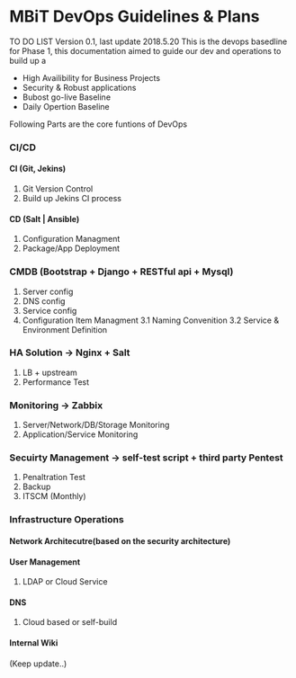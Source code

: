 # MBiT DevOps Guidelines & Plans

TO DO LIST
Version 0.1, last update 2018.5.20
This is the devops basedline for Phase 1, this documentation aimed to guide our dev and operations to build up a 

- High Availibility for Business Projects
- Security & Robust applications
- Bubost go-live Baseline
- Daily Opertion Baseline

Following Parts are the core funtions of DevOps

### CI/CD
#### CI (Git, Jekins)
1. Git Version Control
2. Build up Jekins CI process

#### CD (Salt | Ansible)
1. Configuration Managment 
2. Package/App Deployment

### CMDB (Bootstrap + Django + RESTful api + Mysql)
1. Server config
2. DNS config
3. Service config
4. Configuration Item Managment
	3.1 Naming Convenition
	3.2 Service & Environment Definition
	

### HA Solution -> Nginx + Salt
1. LB + upstream 
2. Performance Test 

### Monitoring -> Zabbix
1. Server/Network/DB/Storage Monitoring
2. Application/Service Monitoring


### Secuirty Management -> self-test script + third party Pentest
1. Penaltration Test
2. Backup
3. ITSCM (Monthly)

### Infrastructure Operations

#### Network Architecutre(based on the security architecture)
#### User Management 
1. LDAP or Cloud Service
#### DNS
1. Cloud based or self-build
#### Internal Wiki

####

(Keep update..)
